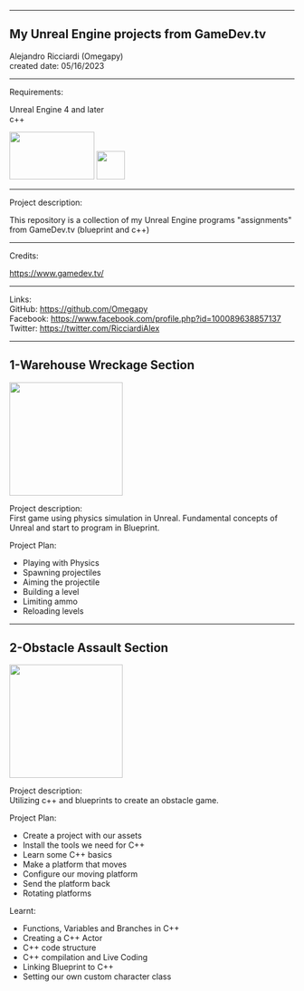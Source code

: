 -----------------------------------------------------------------------------------------------------------------------------
My Unreal Engine projects from GameDev.tv
-----------------------------------------------------------------------------------------------------------------------------


 Alejandro Ricciardi (Omegapy)  
 created date: 05/16/2023  

-----------------------------------------------------------------------------------------------------------------------------
Requirements:  

Unreal Engine 4 and later  
c++  
<p align="left">
<img width="150" height="84" src="https://github.com/Omegapy/Unreal-Projects-GameDevTv/assets/121726699/134121b7-5085-4e5d-b7f2-b6ddfc42f287">
 <img width="50" height="50" src="https://user-images.githubusercontent.com/121726699/215234958-2659b12a-4181-4f6b-a757-3e868244192e.png">
</p>

-----------------------------------------------------------------------------------------------------------------------------
Project description:

This repository is a collection of my Unreal Engine programs "assignments" from GameDev.tv (blueprint and c++)

-----------------------------------------------------------------------------------------------------------------------------
Credits:

  https://www.gamedev.tv/

-----------------------------------------------------------------------------------------------------------------------------

Links:   
GitHub: https://github.com/Omegapy   
Facebook: https://www.facebook.com/profile.php?id=100089638857137  
Twitter: https://twitter.com/RicciardiAlex


-----------------------------------------------------------------------------------------------------------------------------
1-Warehouse Wreckage Section
-----------------------------------------------------------------------------------------------------------------------------
<p align="left">
<img width="200" height="200" src="https://github.com/Omegapy/Unreal-Projects-GameDevTv/assets/121726699/11abcda0-c435-4149-a128-f76351b7911b">
</p>

Project description:  
First game using physics simulation in Unreal. Fundamental concepts of Unreal and start to program in Blueprint.

Project Plan:  
  - Playing with Physics  
  - Spawning projectiles  
  - Aiming the projectile  
  - Building a level  
  - Limiting ammo  
  - Reloading levels  

-----------------------------------------------------------------------------------------------------------------------------
2-Obstacle Assault Section
-----------------------------------------------------------------------------------------------------------------------------
<p align="left">
<img width="200" height="200" src="https://github.com/Omegapy/Unreal-Projects-GameDevTv/assets/121726699/86bce14b-e178-4793-8b8c-0f4790b8c19c">
</p>

Project description:  
Utilizing c++ and blueprints to create an obstacle game.

Project Plan:  
- Create a project with our assets  
- Install the tools we need for C++  
- Learn some C++ basics  
- Make a platform that moves  
- Configure our moving platform  
- Send the platform back  
- Rotating platforms  

Learnt:  
- Functions, Variables and Branches in C++  
- Creating a C++ Actor  
- C++ code structure  
- C++ compilation and Live Coding  
- Linking Blueprint to C++  
- Setting our own custom character class  




